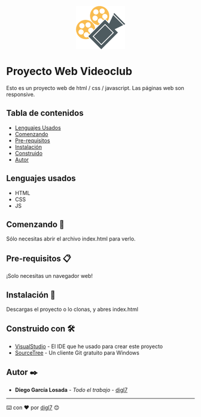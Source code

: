 <p align="center">
  <img src="img/Logo.png" />
</p>



# Proyecto Web Videoclub
Esto es un proyecto web de html / css / javascript. Las páginas web son responsive.

## Tabla de contenidos

* [Lenguajes Usados](#LenguajesUsados)
* [Comenzando](#Comenzando)
* [Pre-requisitos](#Pre-requisitos)
* [Instalación](#Instalación)
* [Construido](#Construido)
* [Autor](#Autor)

<a name="LenguajesUsados">
  
  <h2> Lenguajes usados </h2>

* HTML
* CSS 
* JS

</a>

<a name="Comenzando">
<h2>  Comenzando 🚀 </h2>
Sólo necesitas abrir el archivo index.html para verlo.
</a>

<a name="Pre-requisitos">
  
<h2> Pre-requisitos 📋 </h2>

</a>

¡Solo necesitas un navegador web! 

<a name="Instalación">
  
<h2>Instalación 🔧 </h2>

Descargas el proyecto o lo clonas, y abres index.html

</a>

<a name="Construido">
  
<h2> Construido con 🛠️ </h2>

* [VisualStudio](https://visualstudio.microsoft.com/es/) - El IDE que he usado para crear este proyecto
* [SourceTree](https://www.sourcetreeapp.com/) - Un cliente Git gratuito para Windows

</a>

<a name="Autor">
  
<h2> Autor ✒️ </h2>
  
* **Diego García Losada** - *Todo el trabajo* - [digl7](https://github.com/digl7/)

</a>

---
⌨️ con ❤️ por [digl7](https://github.com/digl7/) 😊
